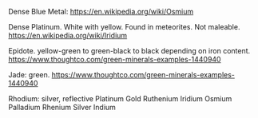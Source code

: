 
Dense Blue Metal:
https://en.wikipedia.org/wiki/Osmium

Dense Platinum. White with yellow. Found in meteorites. Not maleable. 
https://en.wikipedia.org/wiki/Iridium

Epidote. yellow-green to green-black to black depending on iron content. 
https://www.thoughtco.com/green-minerals-examples-1440940

Jade: green. 
https://www.thoughtco.com/green-minerals-examples-1440940

Rhodium: silver, reflective
Platinum
Gold
Ruthenium
Iridium
Osmium
Palladium
Rhenium
Silver
Indium

